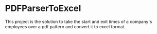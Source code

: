 # PDFParserToExcel
 This project is the solution to take the start and exit times of a company's employees over a pdf pattern and convert it to excel format.
